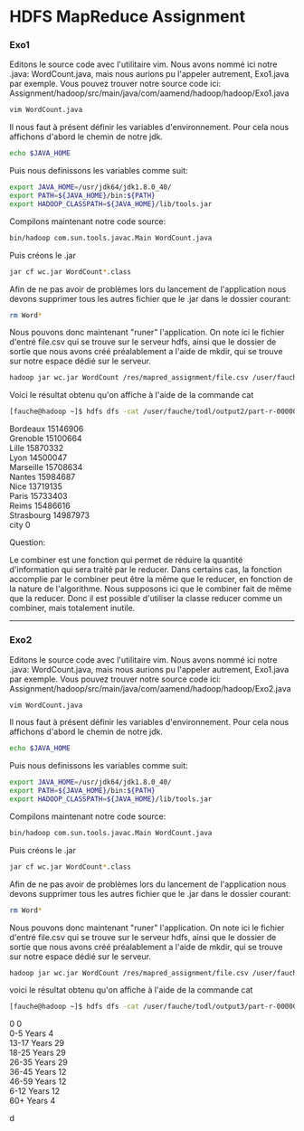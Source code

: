 # HDFS MapReduce Assignment  
### Exo1

Editons le source code avec l'utilitaire vim. Nous avons nommé ici notre .java: WordCount.java, mais nous aurions pu l'appeler autrement, Exo1.java par exemple. 
Vous pouvez trouver notre source code ici:
Assignment/hadoop/src/main/java/com/aamend/hadoop/hadoop/Exo1.java  
```sh
vim WordCount.java
```
Il nous faut à présent définir les variables d'environnement. Pour cela nous affichons d'abord le chemin de notre jdk.
```sh
echo $JAVA_HOME
```
Puis nous definissons les variables comme suit:
```sh
export JAVA_HOME=/usr/jdk64/jdk1.8.0_40/
export PATH=${JAVA_HOME}/bin:${PATH}
export HADOOP_CLASSPATH=${JAVA_HOME}/lib/tools.jar
```
Compilons maintenant notre code source:
```sh
bin/hadoop com.sun.tools.javac.Main WordCount.java
```
Puis créons le .jar
```sh
jar cf wc.jar WordCount*.class
```
Afin de ne pas avoir de problèmes lors du lancement de l'application nous devons supprimer tous les autres fichier que le .jar dans le dossier courant:
```sh
rm Word*
```
Nous pouvons donc maintenant "runer" l'application. On note ici le fichier d'entré file.csv qui se trouve sur le serveur hdfs, ainsi que le dossier de sortie que nous avons créé préalablement a l'aide de mkdir, qui se trouve sur notre espace dédié sur le serveur.
```sh
hadoop jar wc.jar WordCount /res/mapred_assignment/file.csv /user/fauche/todl/output2
```

Voici le résultat obtenu qu'on affiche à l'aide de la commande cat
```sh
[fauche@hadoop ~]$ hdfs dfs -cat /user/fauche/todl/output2/part-r-00000
```
Bordeaux         15146906  
Grenoble         15100664  
Lille            15870332  
Lyon             14500047  
Marseille        15708634  
Nantes           15984687  
Nice             13719135  
Paris            15733403  
Reims            15486616  
Strasbourg       14987973  
city             0


Question:

Le combiner est une fonction qui permet de réduire la quantité d'information qui sera traité par le reducer.
Dans certains cas, la fonction accomplie par le combiner peut être la même que le reducer, en fonction de la nature de l'algorithme.
Nous supposons ici que le combiner fait de même que la reducer. Donc il est possible d'utiliser la classe reducer comme un combiner, mais totalement inutile.




***
### Exo2  
Editons le source code avec l'utilitaire vim. Nous avons nommé ici notre .java: WordCount.java, mais nous aurions pu l'appeler autrement, Exo1.java par exemple. 
Vous pouvez trouver notre source code ici:
Assignment/hadoop/src/main/java/com/aamend/hadoop/hadoop/Exo2.java 
```sh
vim WordCount.java
```
Il nous faut à présent définir les variables d'environnement. Pour cela nous affichons d'abord le chemin de notre jdk.
```sh
echo $JAVA_HOME
```
Puis nous definissons les variables comme suit:
```sh
export JAVA_HOME=/usr/jdk64/jdk1.8.0_40/
export PATH=${JAVA_HOME}/bin:${PATH}
export HADOOP_CLASSPATH=${JAVA_HOME}/lib/tools.jar
```
Compilons maintenant notre code source:
```sh
bin/hadoop com.sun.tools.javac.Main WordCount.java
```
Puis créons le .jar
```sh
jar cf wc.jar WordCount*.class
```
Afin de ne pas avoir de problèmes lors du lancement de l'application nous devons supprimer tous les autres fichier que le .jar dans le dossier courant:
```sh
rm Word*
```
Nous pouvons donc maintenant "runer" l'application. On note ici le fichier d'entré file.csv qui se trouve sur le serveur hdfs, ainsi que le dossier de sortie que nous avons créé préalablement a l'aide de mkdir, qui se trouve sur notre espace dédié sur le serveur.
```sh
hadoop jar wc.jar WordCount /res/mapred_assignment/file.csv /user/fauche/todl/output3
```
voici le résultat obtenu qu'on affiche à l'aide de la commande cat
```sh
[fauche@hadoop ~]$ hdfs dfs -cat /user/fauche/todl/output3/part-r-00000
```
0               0  
0-5 Years       4  
13-17 Years     29  
18-25 Years     29  
26-35 Years     29  
36-45 Years     12  
46-59 Years     12  
6-12 Years      12  
60+ Years       4  


d
